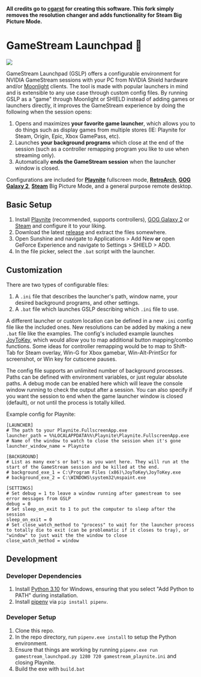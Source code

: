 **All credits go to [cgarst](https://github.com/cgarst) for creating this software. This fork simply removes the resolution changer and adds functionality for Steam Big Picture Mode.**

# GameStream Launchpad 🚀

![](demo.gif)

GameStream Launchpad (GSLP) offers a configurable environment for NVIDIA GameStream sessions with your PC from NVIDIA Shield hardware and/or [Moonlight](https://github.com/moonlight-stream) clients. The tool is made with popular launchers in mind and is extensible to any use case through custom config files. By running GSLP as a "game" through Moonlight or SHIELD instead of adding games or launchers directly, it improves the GameStream experience by doing the following when the session opens:

 1. Opens and maximizes **your favorite game launcher**, which allows you to do things such as display games from multiple stores (IE: Playnite for Steam, Origin, Epic, Xbox GamePass, etc).
 2. Launches **your background programs** which close at the end of the session (such as a controller remapping program you like to use when streaming only).
 3. Automatically **ends the GameStream session** when the launcher window is closed.
 
Configurations are included for **[Playnite](https://github.com/JosefNemec/Playnite)** fullscreen mode, **[RetroArch](https://github.com/libretro/RetroArch)**, **[GOG Galaxy 2](https://www.gog.com/galaxy)**, **[Steam](https://www.gog.com/galaxy)** Big Picture Mode, and a general purpose remote desktop.

## Basic Setup
 1. Install [Playnite](https://github.com/JosefNemec/Playnite) (recommended, supports controllers), [GOG Galaxy 2](https://www.gog.com/galaxy) or [Steam](https://steampowered.com/) and configure it to your liking.
 2. Download the latest [release](https://github.com/killumbah/gamestream_launchpad/releases/) and extract the files somewhere.
 3. Open Sunshine and navigate to Applications > Add New **or** open GeForce Experience and navigate to Settings > SHIELD > ADD.
 4. In the file picker, select the `.bat` script with the launcher.
 
## Customization
There are two types of configurable files:
 1. A `.ini` file that describes the launcher's path, window name, your desired background programs, and other settings.
 2. A `.bat` file which launches GSLP describing which `.ini` file to use.
 
A different launcher or custom location can be defined in a new `.ini` config file like the included ones. New resolutions can be added by making a new `.bat` file like the examples. The config's included example launches [JoyToKey](https://joytokey.net/en/), which would allow you to map additional button mapping/combo functions. Some ideas for controller remapping would be to map to Shift-Tab for Steam overlay, Win-G for Xbox gamebar, Win-Alt-PrintScr for screenshot, or Win key for cutscene pauses.

The config file supports an unlimited number of background processes. Paths can be defined with environment variables, or just regular absolute paths. A debug mode can be enabled here which will leave the console window running to check the output after a session. You can also specify if you want the session to end when the game launcher window is closed (default), or not until the process is totally killed.

Example config for Playnite:
```
[LAUNCHER]
# The path to your Playnite.FullscreenApp.exe
launcher_path = %%LOCALAPPDATA%%\Playnite\Playnite.FullscreenApp.exe
# Name of the window to watch to close the session when it's gone
launcher_window_name = Playnite

[BACKGROUND]
# List as many exe's or bat's as you want here. They will run at the start of the GameStream session and be killed at the end.
# background_exe_1 = C:\Program Files (x86)\JoyToKey\JoyToKey.exe
# background_exe_2 = C:\WINDOWS\system32\mspaint.exe

[SETTINGS]
# Set debug = 1 to leave a window running after gamestream to see error messages from GSLP
debug = 0
# Set sleep_on_exit to 1 to put the computer to sleep after the session
sleep_on_exit = 0
# Set close_watch_method to "process" to wait for the launcher process to totally die to exit (can be problematic if it closes to tray), or "window" to just wait the the window to close
close_watch_method = window
```

## Development

### Developer Dependencies
 1. Install [Python 3.10](https://www.python.org/) for Windows, ensuring that you select "Add Python to PATH" during installation.
 2. Install [pipenv](https://pypi.org/project/pipenv/) via `pip install pipenv`.

### Developer Setup
 1. Clone this repo.
 2. In the repo directory, run `pipenv.exe install` to setup the Python environment.
 3. Ensure that things are working by running `pipenv.exe run gamestream_launchpad.py 1280 720 gamestream_playnite.ini` and closing Playnite.
 4. Build the exe with `build.bat`

